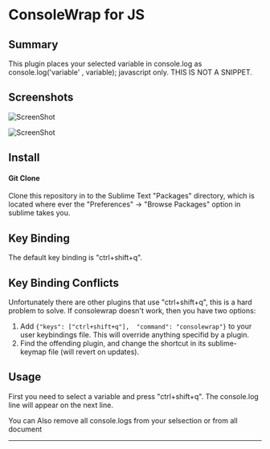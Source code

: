 ConsoleWrap for JS
================

## Summary
This plugin places your selected variable in console.log as console.log('variable' , variable); javascript only.
THIS IS NOT A SNIPPET.

## Screenshots
![ScreenShot](https://raw.github.com/unknownuser88/consolewrap/master/screenshot1.PNG)

![ScreenShot](https://raw.github.com/unknownuser88/consolewrap/master/screenshot2.PNG)
## Install

#### Git Clone
Clone this repository in to the Sublime Text "Packages" directory, which is located where ever the
"Preferences" -> "Browse Packages" option in sublime takes you.

## Key Binding

The default key binding is "ctrl+shift+q".

## Key Binding Conflicts

Unfortunately there are other plugins that use "ctrl+shift+q", this is a hard problem to solve. If consolewrap doesn't work, then you have two options:

1. Add ```{"keys": ["ctrl+shift+q"],  "command": "consolewrap"}``` to your user keybindings file. This will override anything specifid by a plugin.
2. Find the offending plugin, and change the shortcut in its sublime-keymap file (will revert on updates).


## Usage

First you need to select a variable and press "ctrl+shift+q". The console.log line will appear on the next line. 

You can Also remove all console.logs from your selsection or from all document 

---
